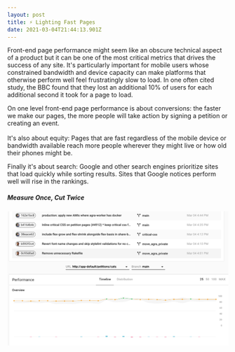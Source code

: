 ```yaml
---
layout: post
title: ⚡ Lighting Fast Pages
date: 2021-03-04T21:44:13.901Z
---
```

Front-end page performance might seem like an obscure technical aspect of a product but it can be one of the most critical metrics that drives the success of any site. It's particularly important for mobile users whose constrained bandwidth and device capacity can make platforms that otherwise perform well feel frustratingly slow to load. In one often cited study, the BBC found that they lost an additional 10% of users for each additional second it took for a page to load. 

On one level front-end page performance is about conversions: the faster we make our pages, the more people will take action by signing a petition or creating an event. \
\
It's also about equity: Pages that are fast regardless of the mobile device or bandwidth available reach more people wherever they might live or how old their phones might be. 

Finally it's about search: Google and other search engines prioritize sites that load quickly while sorting results. Sites that Google notices perform well will rise in the rankings. 

##### Measure Once, Cut Twice

![Screenshot of Google Lighthouse CI](/img/uploads/screen-shot-2021-03-04-at-5.47.25-pm.png)